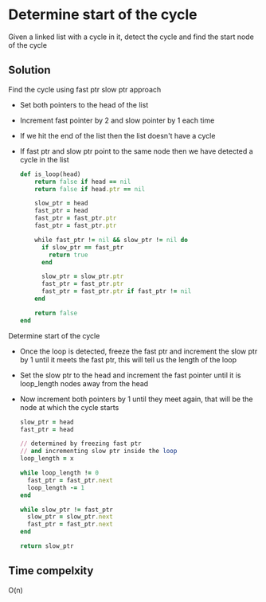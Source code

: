 # Determine start of the cycle
Given a linked list with a cycle in it, detect the cycle and find the start node of the cycle

## Solution
Find the cycle using fast ptr slow ptr approach
- Set both pointers to the head of the list
- Increment fast pointer by 2 and slow pointer by 1 each time
- If we hit the end of the list then the list doesn't have a cycle
- If fast ptr and slow ptr point to the same node then we have detected a cycle in the list

  ```ruby
  def is_loop(head)
      return false if head == nil
      return false if head.ptr == nil

      slow_ptr = head
      fast_ptr = head
      fast_ptr = fast_ptr.ptr
      fast_ptr = fast_ptr.ptr

      while fast_ptr != nil && slow_ptr != nil do
        if slow_ptr == fast_ptr
          return true
        end

        slow_ptr = slow_ptr.ptr
        fast_ptr = fast_ptr.ptr
        fast_ptr = fast_ptr.ptr if fast_ptr != nil
      end

      return false
  end
  ```

Determine start of the cycle
- Once the loop is detected, freeze the fast ptr and increment the slow ptr by 1 until it meets the fast ptr, this will tell us the length of the loop
- Set the slow ptr to the head and increment the fast pointer until it is loop_length nodes away from the head
- Now increment both pointers by 1 until they meet again, that will be the node at which the cycle starts

  ```ruby
  slow_ptr = head
  fast_ptr = head

  // determined by freezing fast ptr
  // and incrementing slow ptr inside the loop
  loop_length = x

  while loop_length != 0
    fast_ptr = fast_ptr.next
    loop_length -= 1
  end

  while slow_ptr != fast_ptr
    slow_ptr = slow_ptr.next
    fast_ptr = fast_ptr.next
  end

  return slow_ptr
  ```

## Time compelxity
O(n)
